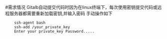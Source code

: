 #需求情况
Gitalb自动提交代码时因为在linux终端下，每次使用密钥提交代码或远程服务器都需要重新加载密钥,并输入密码
手动操作如下
```
	ssh-agent bash
	ssh-add /your_private_key
	Enter your private_key Password.....
```


